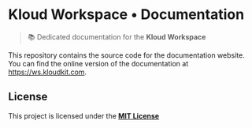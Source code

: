 # Kloud Workspace • Documentation

> 📚 Dedicated documentation for the **Kloud Workspace**

This repository contains the source code for the documentation website.
You can find the online version of the documentation at <https://ws.kloudkit.com>.

## License

This project is licensed under the
[**MIT License**](https://github.com/kloudkit/ws-docs?tab=MIT-1-ov-file#MIT-1-ov-file)
